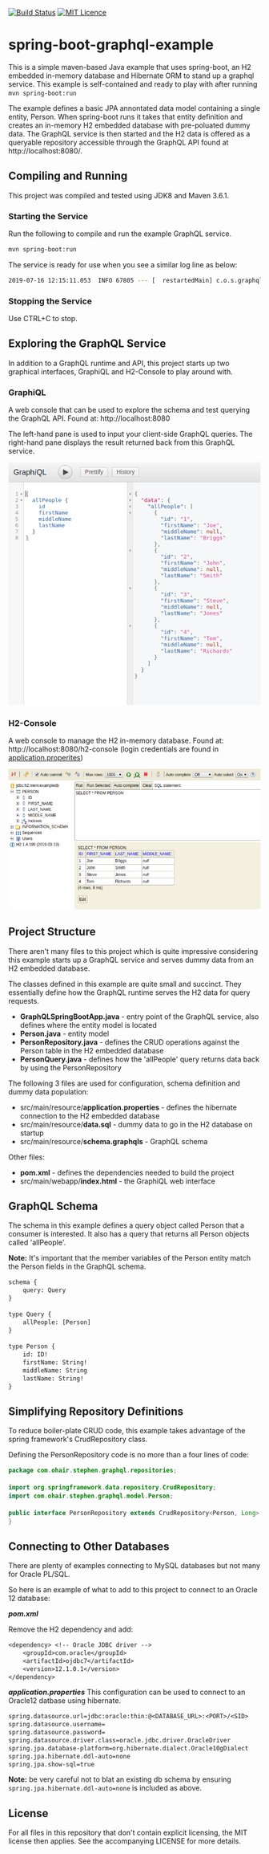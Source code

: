[![Build Status](https://travis-ci.org/SuperEvenSteven/spring-boot-graphql-example.svg?branch=master)](https://travis-ci.org/SuperEvenSteven/java-documentation-template) [![MIT Licence](https://badges.frapsoft.com/os/mit/mit.svg?v=103)](https://opensource.org/licenses/mit-license.php)

# spring-boot-graphql-example

This is a simple maven-based Java example that uses spring-boot, an H2 embedded in-memory database and Hibernate ORM to stand up a graphql service. This example is self-contained and ready to play with after running ```mvn spring-boot:run```

The example defines a basic JPA annontated data model containing a single entity, Person. When spring-boot runs it takes that entity definition and creates an in-memory H2 embedded database with pre-poluated dummy data. The GraphQL service is then started and the H2 data is offered as a queryable repository accessible through the GraphQL API found at http://localhost:8080/.

## Compiling and Running
This project was compiled and tested using JDK8 and Maven 3.6.1.

### Starting the Service
Run the following to compile and run the example GraphQL service.

```bash
mvn spring-boot:run
```

The service is ready for use when you see a similar log line as below:
```bash
2019-07-16 12:15:11.053  INFO 67805 --- [  restartedMain] c.o.s.graphql.GraphQLSpringBootApp       : Started GraphQLSpringBootApp in 6.457 seconds (JVM running for 6.931)
```
### Stopping the Service
Use CTRL+C to stop.

## Exploring the GraphQL Service
In addition to a GraphQL runtime and API, this project starts up two graphical interfaces, GraphiQL and H2-Console to play around with.

### GraphiQL 
A web console that can be used to explore the schema and test querying the GraphQL API.
Found at: http://localhost:8080

The left-hand pane is used to input your client-side GraphQL queries. The right-hand pane displays the result returned back from this GraphQL service.

![alt GraphiQL](src/docs/example-query.png)

### H2-Console 

A web console to manage the H2 in-memory database. Found at: http://localhost:8080/h2-console (login credentials are found in [application.properites](src/main/resources/application.properties))

![alt H2-Console](src/docs/h2-console.png)

## Project Structure
There aren't many files to this project which is quite impressive considering this example starts up a GraphQL service and serves dummy data from an H2 embedded database.

The classes defined in this example are quite small and succinct. They essentially define how the GraphQL runtime serves the H2 data for query requests.

* **GraphQLSpringBootApp.java** - entry point of the GraphQL service, also defines where the entity model is located 
* **Person.java** - entity model
* **PersonRepository.java** - defines the CRUD operations against the Person table in the H2 embedded database 
* **PersonQuery.java** - defines how the 'allPeople' query returns data back by using the PersonRepository 

The following 3 files are used for configuration, schema definition and dummy data population:

* src/main/resource/**application.properties** - defines the hibernate connection to the H2 embedded database
* src/main/resource/**data.sql** - dummy data to go in the H2 database on startup
* src/main/resource/**schema.graphqls** - GraphQL schema

Other files:

* **pom.xml** - defines the dependencies needed to build the project
* src/main/webapp/**index.html** - the GraphiQL web interface
 

## GraphQL Schema
The schema in this example defines a query object called Person that a consumer is interested. It also has a query that returns all Person objects called 'allPeople'. 

**Note:** It's important that the member variables of the Person entity match the Person fields in the GraphQL schema.

```
schema {
    query: Query
}

type Query {
    allPeople: [Person]
}

type Person {
    id: ID!
    firstName: String!
    middleName: String
    lastName: String!
}
```

## Simplifying Repository Definitions
To reduce boiler-plate CRUD code, this example takes advantage of the spring framework's CrudRepository class. 

Defining the PersonRepository code is no more than a four lines of code:

```java
package com.ohair.stephen.graphql.repositories;

import org.springframework.data.repository.CrudRepository;
import com.ohair.stephen.graphql.model.Person;

public interface PersonRepository extends CrudRepository<Person, Long> {
}

```

## Connecting to Other Databases
There are plenty of examples connecting to MySQL databases but not many for Oracle PL/SQL. 

So here is an example of what to add to this project to connect to an Oracle 12 database: 

***pom.xml***

Remove the H2 dependency and add:

```
<dependency> <!-- Oracle JDBC driver -->
    <groupId>com.oracle</groupId>
    <artifactId>ojdbc7</artifactId>
    <version>12.1.0.1</version>
</dependency>
```

***application.properties***
This configuration can be used to connect to an Oracle12 datbase using hibernate.

```
spring.datasource.url=jdbc:oracle:thin:@<DATABASE_URL>:<PORT>/<SID>
spring.datasource.username=
spring.datasource.password=
spring.datasource.driver.class=oracle.jdbc.driver.OracleDriver
spring.jpa.database-platform=org.hibernate.dialect.Oracle10gDialect
spring.jpa.hibernate.ddl-auto=none
spring.jpa.show-sql=true
```

**Note:** be very careful not to blat an existing db schema by ensuring ```spring.jpa.hibernate.ddl-auto=none``` is included as above.

## License
For all files in this repository that don't contain explicit licensing, the MIT license then applies. See the accompanying LICENSE for more details.

